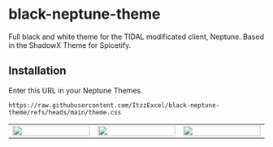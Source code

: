 # black-neptune-theme
Full black and white theme for the TIDAL modificated client, Neptune. Based in the ShadowX Theme for Spicetify.

## Installation
Enter this URL in your Neptune Themes.
```
https://raw.githubusercontent.com/ItzzExcel/black-neptune-theme/refs/heads/main/theme.css
```


<table>
	<tr>
		<td width="400">
			<img src="https://github.com/user-attachments/assets/6d754d83-b94a-4afc-9ad4-769879b6fd74" height="100%">
		</td>
		<td width="400">
			<img src="https://github.com/user-attachments/assets/fab692a2-9c31-48e3-a36d-ae5e585a7d31" height="100%">
		</td>
		<td width="400">
			<img src="https://github.com/user-attachments/assets/940e8418-fce0-45c0-bd75-4ab06d4287fd" height="100%">
		</td>
	</tr>
</table>
